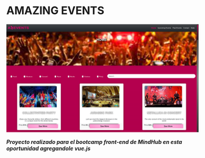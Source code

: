 # AMAZING EVENTS

![Image](assets/img/Screenshot_2023-05-06_21-18-42.png)


***Proyecto realizado para el bootcamp front-end de MindHub en esta oportunidad agregandole vue.js***
